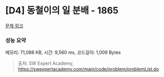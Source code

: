 # [D4] 동철이의 일 분배 - 1865 

[문제 링크](https://swexpertacademy.com/main/code/problem/problemDetail.do?contestProbId=AV5LuHfqDz8DFAXc) 

### 성능 요약

메모리: 71,088 KB, 시간: 9,560 ms, 코드길이: 1,009 Bytes



> 출처: SW Expert Academy, https://swexpertacademy.com/main/code/problem/problemList.do